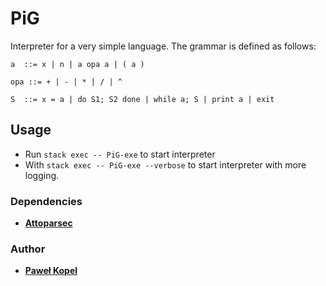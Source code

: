 # PiG

Interpreter for a very simple language. The grammar is defined as follows:
```
a  ::= x | n | a opa a | ( a )

opa ::= + | - | * | / | ^

S  ::= x = a | do S1; S2 done | while a; S | print a | exit
```
## Usage  

* Run `stack exec -- PiG-exe` to start interpreter
* With `stack exec -- PiG-exe --verbose` to start interpreter with more logging.

### Dependencies
* **[Attoparsec](https://hackage.haskell.org/package/attoparsec)**

### Author

* **[Paweł Kopel](https://github.com/PKopel)**
